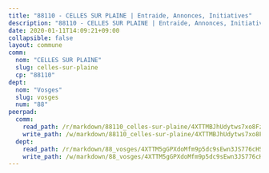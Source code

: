 ```yaml
---
title: "88110 - CELLES SUR PLAINE | Entraide, Annonces, Initiatives"
description: "88110 - CELLES SUR PLAINE | Entraide, Annonces, Initiatives"
date: 2020-01-11T14:09:21+09:00
collapsible: false
layout: commune
comm:
  nom: "CELLES SUR PLAINE"
  slug: celles-sur-plaine
  cp: "88110"
dept:
  nom: "Vosges"
  slug: vosges
  num: "88"
peerpad:
  comm:
    read_path: /r/markdown/88110_celles-sur-plaine/4XTTMBJhUdytws7xo8FzpoHSoJ7M1YHBCnWhVQLqGGF3e7BDw
    write_path: /w/markdown/88110_celles-sur-plaine/4XTTMBJhUdytws7xo8FzpoHSoJ7M1YHBCnWhVQLqGGF3e7BDw-K3TgV61znSSruFQscEDTckH66t6GoPwHAPdWPQZLfovwv95C6mtCxjWtQdubLwNdhzHJ7mYGcasw3YnnPPrKRbQiwrSvh7MyXhGvmjruMhu49ACNPNwHM2xmB3shJrHdUsDk8gh3
  dept:
    read_path: /r/markdown/88_vosges/4XTTM5gGPXdoMfm9p5dc9sEwn3JS776cHSw64JYpD4AKnKgyh
    write_path: /w/markdown/88_vosges/4XTTM5gGPXdoMfm9p5dc9sEwn3JS776cHSw64JYpD4AKnKgyh-K3TgUjEFywcTUHQwfrd2vcZqhoXLakdoQGFv4iriv1FKkvQkBsudnBxafkQDfPcxTDRHN5T6bYyganuvcakuKenYoB5mPLKqUBjNMwpn75GQVixUmzXGkneDufRSqDthC8iyXi1Z
---
```


